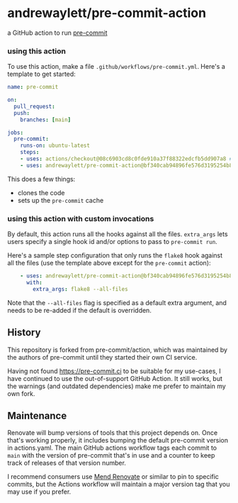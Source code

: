 andrewaylett/pre-commit-action
==============================

a GitHub action to run [pre-commit](https://pre-commit.com)

### using this action

To use this action, make a file `.github/workflows/pre-commit.yml`.  Here's a
template to get started:

```yaml
name: pre-commit

on:
  pull_request:
  push:
    branches: [main]

jobs:
  pre-commit:
    runs-on: ubuntu-latest
    steps:
    - uses: actions/checkout@08c6903cd8c0fde910a37f88322edcfb5dd907a8 # v5
    - uses: andrewaylett/pre-commit-action@bf340cab94896fe576d3195254b80a066509c30b # v4
```

This does a few things:

- clones the code
- sets up the `pre-commit` cache

### using this action with custom invocations

By default, this action runs all the hooks against all the files.  `extra_args`
lets users specify a single hook id and/or options to pass to `pre-commit run`.

Here's a sample step configuration that only runs the `flake8` hook against all
the files (use the template above except for the `pre-commit` action):

```yaml
    - uses: andrewaylett/pre-commit-action@bf340cab94896fe576d3195254b80a066509c30b # v4
      with:
        extra_args: flake8 --all-files
```

Note that the `--all-files` flag is specified as a default extra argument,
and needs to be re-added if the default is overridden.

## History

This repository is forked from pre-commit/action, which was maintained by the
authors of pre-commit until they started their own CI service.

Having not found https://pre-commit.ci to be suitable for my use-cases, I have
continued to use the out-of-support GitHub Action.  It still works, but the
warnings (and outdated dependencies) make me prefer to maintain my own fork.

## Maintenance

Renovate will bump versions of tools that this project depends on.
Once that's working properly, it includes bumping the default pre-commit version in actions.yaml.
The main GitHub actions workflow tags each commit to `main` with the version of pre-commit that's in use
and a counter to keep track of releases of that version number.

I recommend consumers use [Mend Renovate](https://www.mend.io/mend-renovate/) or similar to pin to specific commits,
but the Actions workflow will maintain a major version tag that you may use if you prefer.

